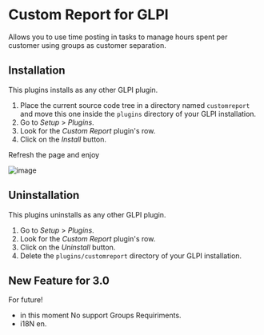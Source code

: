 # Custom Report for GLPI 
Allows you to use time posting in tasks to manage hours spent per customer using groups as customer separation.

Installation
------------

This plugins installs as any other GLPI plugin.

1. Place the current source code tree in a directory named `customreport` and move this
   one inside the `plugins` directory of your GLPI installation.
2. Go to *Setup* > *Plugins*.
3. Look for the *Custom Report* plugin's row.
4. Click on the *Install* button.

Refresh the page and enjoy 

![image](https://github.com/ambientelivre/custom_report/assets/97977665/3ae71aeb-5b47-4399-8823-88ffee105de8)


Uninstallation
--------------

This plugins uninstalls as any other GLPI plugin.

1. Go to *Setup* > *Plugins*.
2. Look for the *Custom Report* plugin's row.
3. Click on the *Uninstall* button.
4. Delete the `plugins/customreport` directory of your GLPI installation.

New Feature for 3.0 
--------------
For future!
* in this moment No support Groups Requiriments.
* i18N en.
